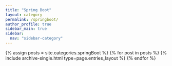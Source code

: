 ```yaml
---
title: "Spring Boot"
layout: category
permalink: /springboot/
author_profile: true
sidebar_main: true
sidebar:
  nav: "sidebar-category"
---
```


{% assign posts = site.categories.springBoot %}
{% for post in posts %} {% include archive-single.html type=page.entries_layout %} {% endfor %}
